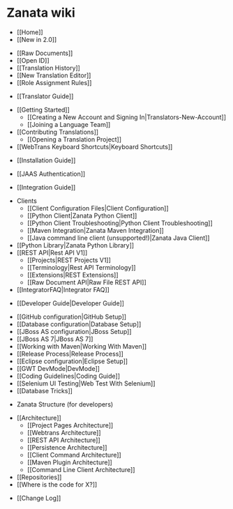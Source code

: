 # Zanata wiki

- [[Home]]
- [[New in 2.0]]
 * [[Raw Documents]]
 * [[Open ID]]
 * [[Translation History]]
 * [[New Translation Editor]]
 * [[Role Assignment Rules]]
- [[Translator Guide]]
 * [[Getting Started]]
     - [[Creating a New Account and Signing In|Translators-New-Account]]
     - [[Joining a Language Team]]
 * [[Contributing Translations]]
     - [[Opening a Translation Project]]
 * [[WebTrans Keyboard Shortcuts|Keyboard Shortcuts]]
- [[Installation Guide]]
 * [[JAAS Authentication]]
- [[Integration Guide]]
 * Clients
     - [[Client Configuration Files|Client Configuration]]
     - [[Python Client|Zanata Python Client]]
     - [[Python Client Troubleshooting|Python Client Troubleshooting]]
     - [[Maven Integration|Zanata Maven Integration]]
     - [[Java command line client (unsupported!)|Zanata Java Client]]
 * [[Python Library|Zanata Python Library]]
 * [[REST API|Rest API V1]]
     - [[Projects|REST Projects V1]]
     - [[Terminology|Rest API Terminology]]
     - [[Extensions|REST Extensions]]
     - [[Raw Document API|Raw File REST API]]
 * [[IntegratorFAQ|Integrator FAQ]]
- [[Developer Guide|Developer Guide]]
 * [[GitHub configuration|GitHub Setup]]
 * [[Database configuration|Database Setup]]
 * [[JBoss AS configuration|JBoss Setup]]
 * [[JBoss AS 7|JBoss AS 7]]
 * [[Working with Maven|Working With Maven]]
 * [[Release Process|Release Process]]
 * [[Eclipse configuration|Eclipse Setup]]
 * [[GWT DevMode|DevMode]]
 * [[Coding Guidelines|Coding Guide]]
 * [[Selenium UI Testing|Web Test With Selenium]]
 * [[Database Tricks]]
- Zanata Structure (for developers)
 * [[Architecture]]
     - [[Project Pages Architecture]]
     - [[Webtrans Architecture]]
     - [[REST API Architecture]]
     - [[Persistence Architecture]]
     - [[Client Command Architecture]]
     - [[Maven Plugin Architecture]]
     - [[Command Line Client Architecture]]
 * [[Repositories]]
 * [[Where is the code for X?]]
- [[Change Log]]